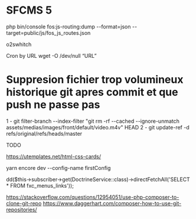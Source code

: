 # SFCMS 5

php bin/console fos:js-routing:dump --format=json --target=public/js/fos_js_routes.json

o2swhitch

Cron by URL wget -O /dev/null “URL”

# Suppresion fichier trop volumineux historique git apres commit et que push ne passe pas
1 - git filter-branch --index-filter "git rm -rf --cached --ignore-unmatch assets/medias/images/front/default/video.m4v" HEAD
2 - git update-ref -d refs/original/refs/heads/master

TODO

https://utemplates.net/html-css-cards/

yarn encore dev --config-name firstConfig

dd($this->subscriber->get(DoctrineService::class)->directFetchAll('SELECT * FROM fxc_menus_links'));

https://stackoverflow.com/questions/12954051/use-php-composer-to-clone-git-repo
https://www.daggerhart.com/composer-how-to-use-git-repositories/